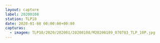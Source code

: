 ```yaml
---
layout: capture
label: 20200108
station: TLP10
date: 2020-01-08 00:00:00+00:00
capturas:
  - imagem: TLP10/2020/202001/20200108/M20200109_070703_TLP_10P.jpg
---
```

